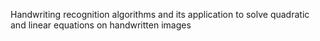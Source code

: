 Handwriting recognition algorithms and its application to solve quadratic
and linear equations on handwritten images
